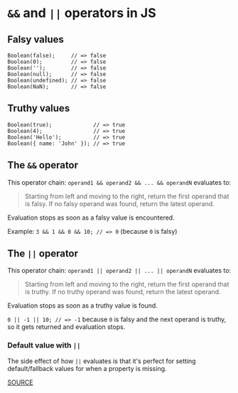 # `&&` and `||` operators in JS

## Falsy values

```
Boolean(false);     // => false
Boolean(0);         // => false
Boolean('');        // => false
Boolean(null);      // => false
Boolean(undefined); // => false
Boolean(NaN);       // => false
```

## Truthy values

```
Boolean(true);             // => true
Boolean(4);                // => true
Boolean('Hello');          // => true
Boolean({ name: 'John' }); // => true
```

## The `&&` operator

This operator chain: `operand1 && operand2 && ... && operandN` evaluates to:

> Starting from left and moving to the right, return the first operand that is falsy. If no falsy operand was found, return the latest operand.

Evaluation stops as soon as a falsy value is encountered.

Example: `3 && 1 && 0 && 10; // => 0` (because `0` is falsy)

## The `||` operator

This operator chain: `operand1 || operand2 || ... || operandN` evaluates to:

> Starting from left and moving to the right, return the first operand that is truthy. If no truthy operand was found, return the latest operand.

Evaluation stops as soon as a truthy value is found.

`0 || -1 || 10; // => -1` because `0` is falsy and the next operand is truthy, so it gets returned and evaluation stops.

### Default value with `||`

The side effect of how `||` evaluates is that it's perfect for setting default/fallback values for when a property is missing.

[SOURCE](https://dmitripavlutin.com/javascript-and-or-logical-operators/)

